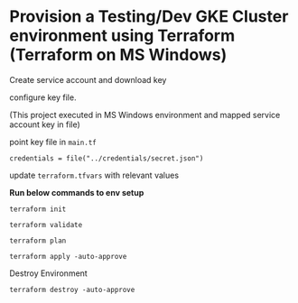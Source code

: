#  Provision a Testing/Dev GKE Cluster environment using Terraform (Terraform on MS Windows)

Create service account and download key

configure key file.

(This project executed in MS Windows environment and mapped service account key in file)

point key file in `main.tf` 

```
credentials = file("../credentials/secret.json")
```

update `terraform.tfvars` with relevant values

**Run below commands to env setup**
```
terraform init

terraform validate

terraform plan

terraform apply -auto-approve
```


Destroy Environment
```
terraform destroy -auto-approve 
```